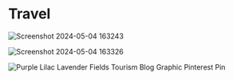 # Travel

![Screenshot 2024-05-04 163243](https://github.com/Yesha2004/Travel/assets/139550824/93935840-060b-4569-bddd-91585b5eee9e)

![Screenshot 2024-05-04 163326](https://github.com/Yesha2004/Travel/assets/139550824/1a1d5c07-75f9-4418-aac5-940009e099ad)


![Purple Lilac Lavender Fields Tourism Blog Graphic Pinterest Pin](https://github.com/Yesha2004/Travel/assets/139550824/72104a19-148a-4ba5-a286-424465258e73)

